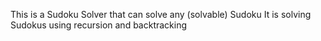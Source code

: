 This is a Sudoku Solver that can solve any (solvable) Sudoku
It is solving Sudokus using recursion and backtracking
